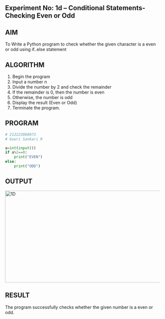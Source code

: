 ## Experiment No: 1d – Conditional Statements- Checking Even or Odd

## AIM  
To Write a Python program to check whether the given character is a even or odd using if..else statement
## ALGORITHM  
1. Begin the program
2. Input a number n
3. Divide the number by 2 and check the remainder
4. If the remainder is 0, then the number is even
5. Otherwise, the number is odd
6. Display the result (Even or Odd)
7. Terminate the program.

## PROGRAM
```python
# 212223060073
# Gowri Sankari R

a=int(input())
if a%2==0:
    print("EVEN")
else:
    print("ODD")
```

## OUTPUT
<img width="1183" height="300" alt="1D" src="https://github.com/user-attachments/assets/8a602953-b1b6-4791-bb7f-f66356d4de50" />

## RESULT
The program successfully checks whether the given number is a even or odd.
